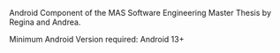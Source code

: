 Android Component of the MAS Software Engineering Master Thesis by Regina and Andrea.

Minimum Android Version required: Android 13+